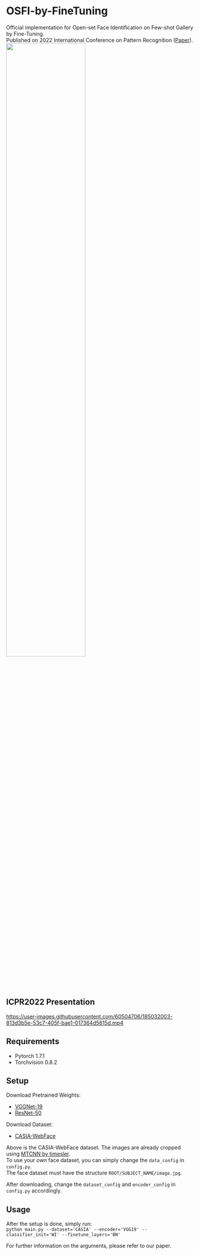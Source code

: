 # OSFI-by-FineTuning
Official implementation for Open-set Face Identification on Few-shot Gallery by Fine-Tuning. <br/>
Published on 2022 International Conference on Pattern Recognition ([Paper](https://arxiv.org/abs/2301.01922)). <br/>
<img src = "https://user-images.githubusercontent.com/60504706/185028026-6d9abe0f-7bfc-4b6f-a369-467a2418dbf6.png" width="65%" height="65%">

## ICPR2022 Presentation
https://user-images.githubusercontent.com/60504706/185032003-813d3b5e-53c7-405f-bae1-017364d5615d.mp4







## Requirements
- Pytorch 1.7.1
- Torchvision 0.8.2

## Setup
Download Pretrained Weights:
- <a href="https://drive.google.com/file/d/1tGoX7fR-8m8MufA7HQdWWQn-DgxEOYJK/view?usp=share_link" target="_blank">VGGNet-19</a>
- <a href="https://drive.google.com/file/d/1aniiywJB-1jJRuq-vdpxAnKPp38y1CF3/view?usp=share_link" target="_blank">ResNet-50</a>

Download Dataset:
- <a href="https://drive.google.com/file/d/1BSdGyJn0mTWuZDA-_fo7eQvElH2qD2X9/view?usp=share_link" target="_blank"> CASIA-WebFace</a>

Above is the CASIA-WebFace dataset. The images are already cropped using <a href="https://github.com/timesler/facenet-pytorch" target="_blank">MTCNN by timesler</a>.  
To use your own face dataset, you can simply change the ```data_config``` in ```config.py```.  
The face dataset must have the structure ```ROOT/SUBJECT_NAME/image.jpg```.  

After downloading, change the ```dataset_config``` and ```encoder_config``` in ```config.py``` accordingly.

## Usage
After the setup is done, simply run:  
```python main.py --dataset='CASIA' --encoder='VGG19' --classifier_init='WI' --finetune_layers='BN'```  

For further information on the arguments, please refer to our paper.
